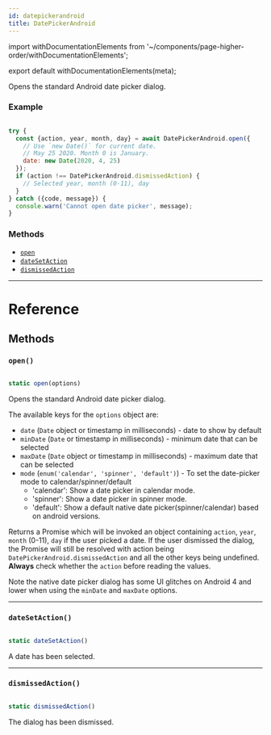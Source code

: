 ```yaml
---
id: datepickerandroid
title: DatePickerAndroid
---
```


import withDocumentationElements from '~/components/page-higher-order/withDocumentationElements';

export default withDocumentationElements(meta);

Opens the standard Android date picker dialog.

### Example


```javascript

try {
  const {action, year, month, day} = await DatePickerAndroid.open({
    // Use `new Date()` for current date.
    // May 25 2020. Month 0 is January.
    date: new Date(2020, 4, 25)
  });
  if (action !== DatePickerAndroid.dismissedAction) {
    // Selected year, month (0-11), day
  }
} catch ({code, message}) {
  console.warn('Cannot open date picker', message);
}

```


### Methods

* [`open`](../datepickerandroid/#open)
* [`dateSetAction`](../datepickerandroid/#datesetaction)
* [`dismissedAction`](../datepickerandroid/#dismissedaction)

---

# Reference

## Methods

### `open()`


```javascript

static open(options)

```


Opens the standard Android date picker dialog.

The available keys for the `options` object are:

* `date` (`Date` object or timestamp in milliseconds) - date to show by default
* `minDate` (`Date` or timestamp in milliseconds) - minimum date that can be selected
* `maxDate` (`Date` object or timestamp in milliseconds) - maximum date that can be selected
* `mode` (`enum('calendar', 'spinner', 'default')`) - To set the date-picker mode to calendar/spinner/default
  * 'calendar': Show a date picker in calendar mode.
  * 'spinner': Show a date picker in spinner mode.
  * 'default': Show a default native date picker(spinner/calendar) based on android versions.

Returns a Promise which will be invoked an object containing `action`, `year`, `month` (0-11), `day` if the user picked a date. If the user dismissed the dialog, the Promise will still be resolved with action being `DatePickerAndroid.dismissedAction` and all the other keys being undefined. **Always** check whether the `action` before reading the values.

Note the native date picker dialog has some UI glitches on Android 4 and lower when using the `minDate` and `maxDate` options.

---

### `dateSetAction()`


```javascript

static dateSetAction()

```


A date has been selected.

---

### `dismissedAction()`


```javascript

static dismissedAction()

```


The dialog has been dismissed.

